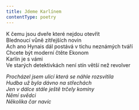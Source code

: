 ```yaml
---
title: Jdeme Karlínem
contentType: poetry
---
```


<section>

K čemu jsou dveře které nejdou otevřít  
Blednoucí vůně zítřejších novin  
Ach ano Hynais dál postává v tichu neznámých tváří  
Chcete být moderní čtěte Ekonom  
Karlín je s vámi  
Ve starých detektivkách není stín větší než revolver

_Procházel jsem ulicí která se náhle rozsvítila  
Hudba už byla dávno na střechách  
Jen v dálce stále ještě trčely komíny  
Němí svědci  
Několika čar navíc_

</section>
